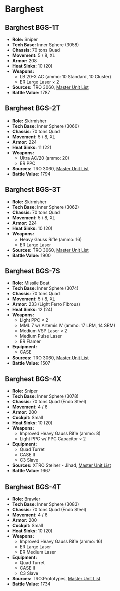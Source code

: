 # Barghest
## Barghest BGS-1T
- **Role:** Sniper
- **Tech Base:** Inner Sphere (3058)
- **Chassis:** 70 tons Quad
- **Movement:** 5 / 8, XL
- **Armor:** 208
- **Heat Sinks:** 10 (20)
- **Weapons:**
  - LB 20-X AC (ammo: 10 Standard, 10 Cluster)
  - ER Large Laser × 2
- **Sources:** TRO 3060, [Master Unit List](http://masterunitlist.info/Unit/Details/252/barghest-bgs-1t)
- **Battle Value:** 1787

## Barghest BGS-2T
- **Role:** Skirmisher
- **Tech Base:** Inner Sphere (3060)
- **Chassis:** 70 tons Quad
- **Movement:** 5 / 8, XL
- **Armor:** 224
- **Heat Sinks:** 11 (22)
- **Weapons:**
  - Ultra AC/20 (ammo: 20)
  - ER PPC
- **Sources:** TRO 3060, [Master Unit List](http://masterunitlist.info/Unit/Details/253/barghest-bgs-2t)
- **Battle Value:** 1794

## Barghest BGS-3T
- **Role:** Skirmisher
- **Tech Base:** Inner Sphere (3062)
- **Chassis:** 70 tons Quad
- **Movement:** 5 / 8, XL
- **Armor:** 224
- **Heat Sinks:** 10 (20)
- **Weapons:**
  - Heavy Gauss Rifle (ammo: 16)
  - ER Large Laser
- **Sources:** TRO 3060, [Master Unit List](http://masterunitlist.info/Unit/Details/254/barghest-bgs-3t)
- **Battle Value:** 1900

## Barghest BGS-7S
- **Role:** Missile Boat
- **Tech Base:** Inner Sphere (3074)
- **Chassis:** 70 tons Quad
- **Movement:** 5 / 8, XL
- **Armor:** 233 (Light Ferro Fibrous)
- **Heat Sinks:** 12 (24)
- **Weapons:**
  - Light PPC × 2
  - MML 7 w/ Artemis IV (ammo: 17 LRM, 14 SRM)
  - Medium VSP Laser × 2
  - Medium Pulse Laser
  - ER Flamer
- **Equipment:**
  - CASE
- **Sources:** TRO 3060, [Master Unit List](http://masterunitlist.info/Unit/Details/255/barghest-bgs-7s)
- **Battle Value:** 1507

## Barghest BGS-4X
- **Role:** Sniper
- **Tech Base:** Inner Sphere (3078)
- **Chassis:** 70 tons Quad (Endo Steel)
- **Movement:** 4 / 6
- **Armor:** 200
- **Cockpit:** Small
- **Heat Sinks:** 10 (20)
- **Weapons:**
  - Improved Heavy Gauss Rifle (ammo: 8)
  - Light PPC w/ PPC Capacitor × 2
- **Equipment:**
  - Quad Turret
  - CASE II
  - C3 Slave
- **Sources:** XTRO Steiner - Jihad, [Master Unit List](http://masterunitlist.info/Unit/Details/3791/barghest-bgs-4x)
- **Battle Value:** 1667

## Barghest BGS-4T
- **Role:** Brawler
- **Tech Base:** Inner Sphere (3083)
- **Chassis:** 70 tons Quad (Endo Steel)
- **Movement:** 4 / 6
- **Armor:** 200
- **Cockpit:** Small
- **Heat Sinks:** 10 (20)
- **Weapons:**
  - Improved Heavy Gauss Rifle (ammo: 16)
  - ER Large Laser
  - ER Medium Laser
- **Equipment:**
  - Quad Turret
  - CASE II
  - C3 Slave
- **Sources:** TRO:Prototypes, [Master Unit List](http://masterunitlist.info/Unit/Details/3790/barghest-bgs-4t)
- **Battle Value:** 1734

